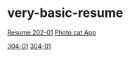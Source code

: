 # very-basic-resume
<a href="/Resume/index.html"> Resume </a>
<a href="/202-01/index.html">202-01</a>
<a href="https://shahmohit50.github.io/Resume/203-01/index.html">Photo cat App</a>


<a href="https://shahmohit50.github.io/Resume/304-01/index.html">304-01</a>
<a href="https://shahmohit50.github.io/Resume/304-02/index.html">304-01</a>